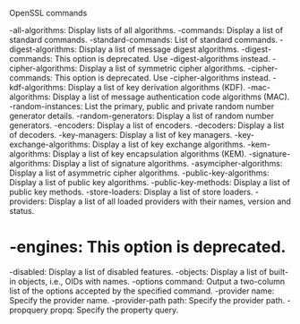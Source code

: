 OpenSSL commands

-all-algorithms: Display lists of all algorithms.
-commands: Display a list of standard commands.
-standard-commands: List of standard commands.
-digest-algorithms: Display a list of message digest algorithms.
-digest-commands: This option is deprecated. Use -digest-algorithms instead.
-cipher-algorithms: Display a list of symmetric cipher algorithms.
-cipher-commands: This option is deprecated. Use -cipher-algorithms instead.
-kdf-algorithms: Display a list of key derivation algorithms (KDF).
-mac-algorithms: Display a list of message authentication code algorithms (MAC).
-random-instances: List the primary, public and private random number generator details.
-random-generators: Display a list of random number generators.
-encoders: Display a list of encoders.
-decoders: Display a list of decoders.
-key-managers: Display a list of key managers.
-key-exchange-algorithms: Display a list of key exchange algorithms.
-kem-algorithms: Display a list of key encapsulation algorithms (KEM).
-signature-algorithms: Display a list of signature algorithms.
-asymcipher-algorithms: Display a list of asymmetric cipher algorithms.
-public-key-algorithms: Display a list of public key algorithms.
-public-key-methods: Display a list of public key methods.
-store-loaders: Display a list of store loaders.
-providers: Display a list of all loaded providers with their names, version and status.
# -engines: This option is deprecated.
-disabled: Display a list of disabled features.
-objects: Display a list of built-in objects, i.e., OIDs with names.
-options command: Output a two-column list of the options accepted by the specified command.
-provider name: Specify the provider name.
-provider-path path: Specify the provider path.
-propquery propq: Specify the property query.
